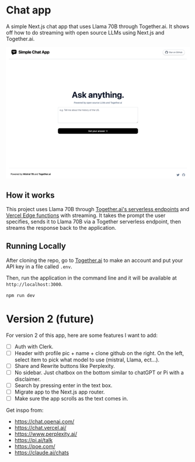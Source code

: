 # Chat app

A simple Next.js chat app that uses Llama 70B through Together.ai. It shows off how to do streaming with open source LLMs using Next.js and Together.ai.

[![Simple Chat app](./public/screenshot.png)](https://simple-ai-chat.vercel.app)

## How it works

This project uses Llama 70B through [Together.ai's serverless endpoints](https://docs.together.ai/docs/inference-models) and [Vercel Edge functions](https://vercel.com/features/edge-functions) with streaming. It takes the prompt the user specifies, sends it to Llama 70B via a Together serverless endpoint, then streams the response back to the application.

## Running Locally

After cloning the repo, go to [Together.ai](https://together.ai) to make an account and put your API key in a file called `.env`.

Then, run the application in the command line and it will be available at `http://localhost:3000`.

```bash
npm run dev
```

# Version 2 (future)

For version 2 of this app, here are some features I want to add:

- [ ] Auth with Clerk.
- [ ] Header with profile pic + name + clone github on the right. On the left, select item to pick what model to use (mistral, Llama, ect...).
- [ ] Share and Rewrite buttons like Perplexity.
- [ ] No sidebar. Just chatbox on the bottom similar to chatGPT or Pi with a disclaimer.
- [ ] Search by pressing enter in the text box.
- [ ] Migrate app to the Next.js app router.
- [ ] Make sure the app scrolls as the text comes in.

Get inspo from:

- https://chat.openai.com/
- https://chat.vercel.ai/
- https://www.perplexity.ai/
- https://pi.ai/talk
- https://poe.com/
- https://claude.ai/chats
